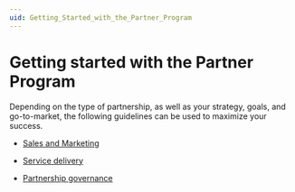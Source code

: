 ```yaml
---
uid: Getting_Started_with_the_Partner_Program
---
```


# Getting started with the Partner Program

Depending on the type of partnership, as well as your strategy, goals, and go-to-market, the following guidelines can be used to maximize your success.

- [Sales and Marketing](xref:Sales_and_Marketing)

- [Service delivery](xref:Service_Delivery)

- [Partnership governance](xref:Partnership_Governance)
